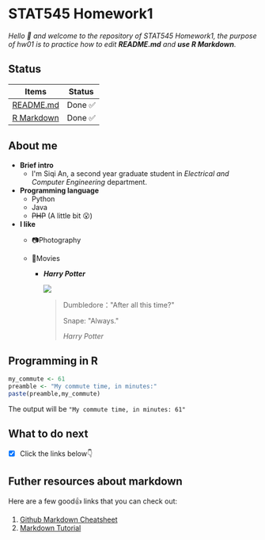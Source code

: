 # STAT545 Homework1
*Hello :raised_hands: and welcome to the repository of STAT545 Homework1, the purpose of hw01 is to practice how to edit **README.md** and **use R Markdown***.
## Status

|    **Items**    | **Status** |
|----------------|------------|
| [README.md](https://github.com/STAT545-UBC-students/hw01-Irissq28/edit/master/README.md) | Done :white_check_mark: |
| [R Markdown](https://github.com/STAT545-UBC-students/hw01-Irissq28/blob/master/hw001_Data%20frame%20exploration.rmd) | Done :white_check_mark: |
## About me
* **Brief intro**
  * I'm Siqi An, a second year graduate student in *Electrical and Computer Engineering* department.
* **Programming language**
  * Python
  * Java
  * ~~PHP~~ (A little bit :open_mouth:)
* **I like** 
  * :camera:Photography
  * :movie_camera:Movies
  
    * ***Harry Potter***
      
      ![](https://github.com/STAT545-UBC-students/hw01-Irissq28/blob/master/c56621a3c3adc2f398de62768aa71645.gif)
      
      >Dumbledore："After all this time?" 
      >
      >Snape: "Always."
      >
      > *Harry Potter*
## Programming in R
```R
my_commute <- 61
preamble <- "My commute time, in minutes:"
paste(preamble,my_commute)
```
The output will be `"My commute time, in minutes: 61"` 
## What to do next
- [x] Click the links below:point_down:
## Futher resources about markdown
Here are a few good:+1: links that you can check out:
1. [Github Markdown Cheatsheet](https://guides.github.com/pdfs/markdown-cheatsheet-online.pdf)
2. [Markdown Tutorial](https://commonmark.org/help/tutorial/index.html)




